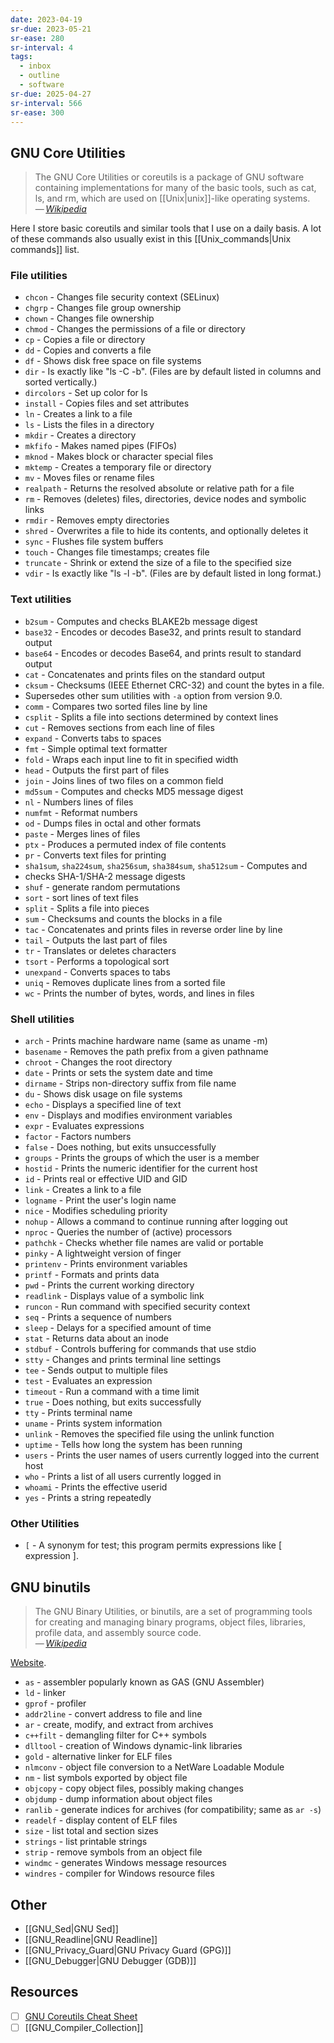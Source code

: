 ```yaml
---
date: 2023-04-19
sr-due: 2023-05-21
sr-ease: 280
sr-interval: 4
tags:
  - inbox
  - outline
  - software
sr-due: 2025-04-27
sr-interval: 566
sr-ease: 300
---
```


## GNU Core Utilities

> The GNU Core Utilities or coreutils is a package of GNU software containing
> implementations for many of the basic tools, such as cat, ls, and rm, which
> are used on [[Unix|unix]]-like operating systems.\
> — <cite>[Wikipedia](https://en.wikipedia.org/wiki/GNU_Core_Utilities)</cite>

Here I store basic coreutils and similar tools that I use on a daily basis.
A lot of these commands also usually exist in this
[[Unix_commands|Unix commands]] list.

### File utilities

- `chcon` - Changes file security context (SELinux)
- `chgrp` - Changes file group ownership
- `chown` - Changes file ownership
- `chmod` - Changes the permissions of a file or directory
- `cp` - Copies a file or directory
- `dd` - Copies and converts a file
- `df` - Shows disk free space on file systems
- `dir` - Is exactly like "ls -C -b". (Files are by default listed in columns and sorted vertically.)
- `dircolors` - Set up color for ls
- `install` - Copies files and set attributes
- `ln` - Creates a link to a file
- `ls` - Lists the files in a directory
- `mkdir` - Creates a directory
- `mkfifo` - Makes named pipes (FIFOs)
- `mknod` - Makes block or character special files
- `mktemp` - Creates a temporary file or directory
- `mv` - Moves files or rename files
- `realpath` - Returns the resolved absolute or relative path for a file
- `rm` - Removes (deletes) files, directories, device nodes and symbolic links
- `rmdir` - Removes empty directories
- `shred` - Overwrites a file to hide its contents, and optionally deletes it
- `sync` - Flushes file system buffers
- `touch` - Changes file timestamps; creates file
- `truncate` - Shrink or extend the size of a file to the specified size
- `vdir` - Is exactly like "ls -l -b". (Files are by default listed in long format.)

### Text utilities

- `b2sum` - Computes and checks BLAKE2b message digest
- `base32` - Encodes or decodes Base32, and prints result to standard output
- `base64` - Encodes or decodes Base64, and prints result to standard output
- `cat` - Concatenates and prints files on the standard output
- `cksum` - Checksums (IEEE Ethernet CRC-32) and count the bytes in a file.
- Supersedes other sum utilities with `-a` option from version 9.0.
- `comm` - Compares two sorted files line by line
- `csplit` - Splits a file into sections determined by context lines
- `cut` - Removes sections from each line of files
- `expand` - Converts tabs to spaces
- `fmt` - Simple optimal text formatter
- `fold` - Wraps each input line to fit in specified width
- `head` - Outputs the first part of files
- `join` - Joins lines of two files on a common field
- `md5sum` - Computes and checks MD5 message digest
- `nl` - Numbers lines of files
- `numfmt` - Reformat numbers
- `od` - Dumps files in octal and other formats
- `paste` - Merges lines of files
- `ptx` - Produces a permuted index of file contents
- `pr` - Converts text files for printing
- `sha1sum`, `sha224sum`, `sha256sum`, `sha384sum`, `sha512sum` - Computes and
- checks SHA-1/SHA-2 message digests
- `shuf` - generate random permutations
- `sort` - sort lines of text files
- `split` - Splits a file into pieces
- `sum` - Checksums and counts the blocks in a file
- `tac` - Concatenates and prints files in reverse order line by line
- `tail` - Outputs the last part of files
- `tr` - Translates or deletes characters
- `tsort` - Performs a topological sort
- `unexpand` - Converts spaces to tabs
- `uniq` - Removes duplicate lines from a sorted file
- `wc` - Prints the number of bytes, words, and lines in files

### Shell utilities

- `arch` - Prints machine hardware name (same as uname -m)
- `basename` - Removes the path prefix from a given pathname
- `chroot` - Changes the root directory
- `date` - Prints or sets the system date and time
- `dirname` - Strips non-directory suffix from file name
- `du` - Shows disk usage on file systems
- `echo` - Displays a specified line of text
- `env` - Displays and modifies environment variables
- `expr` - Evaluates expressions
- `factor` - Factors numbers
- `false` - Does nothing, but exits unsuccessfully
- `groups` - Prints the groups of which the user is a member
- `hostid` - Prints the numeric identifier for the current host
- `id` - Prints real or effective UID and GID
- `link` - Creates a link to a file
- `logname` - Print the user's login name
- `nice` - Modifies scheduling priority
- `nohup` - Allows a command to continue running after logging out
- `nproc` - Queries the number of (active) processors
- `pathchk` - Checks whether file names are valid or portable
- `pinky` - A lightweight version of finger
- `printenv` - Prints environment variables
- `printf` - Formats and prints data
- `pwd` - Prints the current working directory
- `readlink` - Displays value of a symbolic link
- `runcon` - Run command with specified security context
- `seq` - Prints a sequence of numbers
- `sleep` - Delays for a specified amount of time
- `stat` - Returns data about an inode
- `stdbuf` - Controls buffering for commands that use stdio
- `stty` - Changes and prints terminal line settings
- `tee` - Sends output to multiple files
- `test` - Evaluates an expression
- `timeout` - Run a command with a time limit
- `true` - Does nothing, but exits successfully
- `tty` - Prints terminal name
- `uname` - Prints system information
- `unlink` - Removes the specified file using the unlink function
- `uptime` - Tells how long the system has been running
- `users` - Prints the user names of users currently logged into the current host
- `who` - Prints a list of all users currently logged in
- `whoami` - Prints the effective userid
- `yes` - Prints a string repeatedly

### Other Utilities

- `[` - A synonym for test; this program permits expressions like [ expression ].

## GNU binutils

> The GNU Binary Utilities, or binutils, are a set of programming tools for
> creating and managing binary programs, object files, libraries, profile data,
> and assembly source code.\
> — <cite>[Wikipedia](https://en.wikipedia.org/wiki/GNU_Binutils)</cite>

[Website](https://www.gnu.org/software/binutils/).

- `as` - assembler popularly known as GAS (GNU Assembler)
- `ld` - linker
- `gprof` - profiler
- `addr2line` - convert address to file and line
- `ar` - create, modify, and extract from archives
- `c++filt` - demangling filter for C++ symbols
- `dlltool` - creation of Windows dynamic-link libraries
- `gold` - alternative linker for ELF files
- `nlmconv` - object file conversion to a NetWare Loadable Module
- `nm` - list symbols exported by object file
- `objcopy` - copy object files, possibly making changes
- `objdump` - dump information about object files
- `ranlib` - generate indices for archives (for compatibility; same as `ar -s`)
- `readelf` - display content of ELF files
- `size` - list total and section sizes
- `strings` - list printable strings
- `strip` - remove symbols from an object file
- `windmc` - generates Windows message resources
- `windres` - compiler for Windows resource files

## Other

- [[GNU_Sed|GNU Sed]]
- [[GNU_Readline|GNU Readline]]
- [[GNU_Privacy_Guard|GNU Privacy Guard (GPG)]]
- [[GNU_Debugger|GNU Debugger (GDB)]]

## Resources

- [ ] [GNU Coreutils Cheat Sheet](https://catonmat.net/gnu-coreutils-cheat-sheet)
- [ ] [[GNU_Compiler_Collection]]
